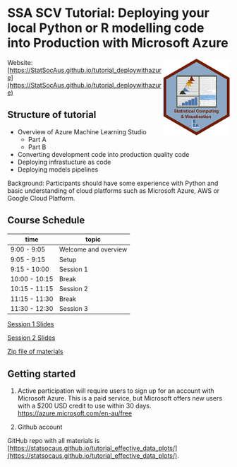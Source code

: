 # SSA SCV Tutorial: Deploying your local Python or R modelling code into Production with Microsoft Azure

<img src="SCV3.png" align="right" width="150" />

Website: [https://StatSocAus.github.io/tutorial_deploywithazure](https://StatSocAus.github.io/tutorial_deploywithazure)

## Structure of tutorial
 
* Overview of Azure Machine Learning Studio  
    - Part A
    - Part B  
* Converting development code into production quality code  
* Deploying infrastucture as code  
* Deploying models pipelines  

Background: Participants should have some experience with Python and basic understanding of cloud platforms such as Microsoft Azure, AWS or Google Cloud Platform.  

## Course Schedule

| time | topic |
|------|-------|
|9:00 - 9:05 |	Welcome and overview |
|9:05 - 9:15 |	Setup  |
|9:15 - 10:00 |	Session 1 |
|10:00 - 10:15 | Break |
|10:15 - 11:15 | Session 2 |
|11:15 - 11:30 | Break |
|11:30 - 12:30 | Session 3|

[Session 1 Slides]()

[Session 2 Slides]()

[Zip file of materials]()

## Getting started

1. Active participation will require users to sign up for an account with Microsoft Azure. This is a paid service, but Microsoft offers new users with a $200 USD credit to use within 30 days. https://azure.microsoft.com/en-au/free  

2. Github account  

GitHub repo with all materials is 
[https://statsocaus.github.io/tutorial_effective_data_plots/](https://statsocaus.github.io/tutorial_effective_data_plots/).
